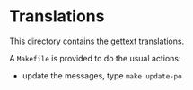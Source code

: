 Translations
============

This directory contains the gettext translations.

A `Makefile` is provided to do the usual actions:

- update the messages, type `make update-po`


